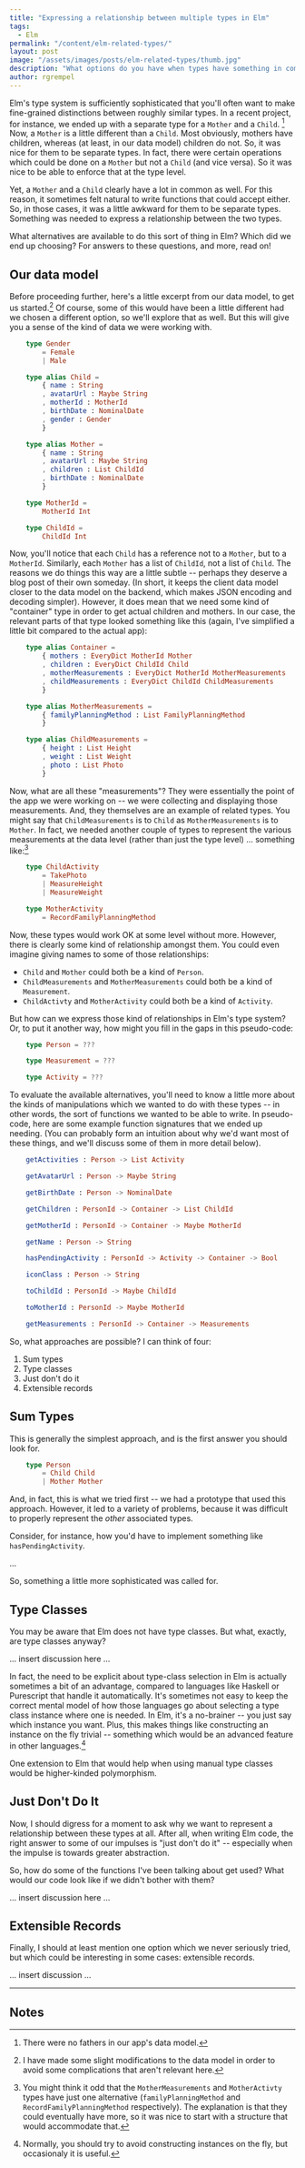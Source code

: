 ```yaml
---
title: "Expressing a relationship between multiple types in Elm"
tags:
  - Elm
permalink: "/content/elm-related-types/"
layout: post
image: "/assets/images/posts/elm-related-types/thumb.jpg"
description: "What options do you have when types have something in common? Have you considered type classes?"
author: rgrempel
---
```


Elm's type system is sufficiently sophisticated that you'll often want to make
fine-grained distinctions between roughly similar types.  In a recent project,
for instance, we ended up with a separate type for a `Mother` and a
`Child`.
[^nofathers] Now, a `Mother` is a little different than a `Child`.
Most obviously, mothers have children, whereas (at least, in our data model)
children do not. So, it was nice for them to be separate types. In fact, there
were certain operations which could be done on a `Mother` but not a `Child`
(and vice versa). So it was nice to be able to enforce that at the type level.

[^nofathers]:
    There were no fathers in our app's data model.

Yet, a `Mother` and a `Child` clearly have a lot in common as well. For this
reason, it sometimes felt natural to write functions that could accept either.  So, in
those cases, it was a little awkward for them to be separate types.  Something
was needed to express a relationship between the two types.

What alternatives are available to do this sort of thing in Elm? Which did we
end up choosing? For answers to these questions, and more, read on!

<!-- more -->

## Our data model

Before proceeding further, here's a little excerpt from our data model, to get
us started.[^datamodel] Of course, some of this would have been a little
different had we chosen a different option, so we'll explore that as well. But
this will give you a sense of the kind of data we were working with.

[^datamodel]:
    I have made some slight modifications to the data model in order to avoid
    some complications that aren't relevant here.

```elm
    type Gender
        = Female
        | Male

    type alias Child =
        { name : String
        , avatarUrl : Maybe String
        , motherId : MotherId
        , birthDate : NominalDate
        , gender : Gender
        }

    type alias Mother =
        { name : String
        , avatarUrl : Maybe String
        , children : List ChildId
        , birthDate : NominalDate
        }

    type MotherId =
        MotherId Int

    type ChildId =
        ChildId Int
```

Now, you'll notice that each `Child` has a reference not to a `Mother`, but to
a `MotherId`.  Similarly, each `Mother` has a list of `ChildId`, not a list of
`Child`. The reasons we do things this way are a little subtle -- perhaps they
deserve a blog post of their own someday. (In short, it keeps the client data
model closer to the data model on the backend, which makes JSON encoding and
decoding simpler). However, it does mean that we need some kind of "container"
type in order to get actual children and mothers. In our case, the relevant
parts of that type looked something like this (again, I've simplified a little
bit compared to the actual app):

```elm
    type alias Container =
        { mothers : EveryDict MotherId Mother
        , children : EveryDict ChildId Child
        , motherMeasurements : EveryDict MotherId MotherMeasurements
        , childMeasurements : EveryDict ChildId ChildMeasurements
        }

    type alias MotherMeasurements =
        { familyPlanningMethod : List FamilyPlanningMethod
        }

    type alias ChildMeasurements =
        { height : List Height
        , weight : List Weight
        , photo : List Photo
        }
```

Now, what are all these "measurements"? They were essentially the point of the
app we were working on -- we were collecting and displaying those measurements.
And, they themselves are an example of related types. You might say that
`ChildMeasurements` is to `Child` as `MotherMeasurements` is to `Mother`. In
fact, we needed another couple of types to represent the various measurements
at the data level (rather than just the type level) ... something like:[^singleton]

[^singleton]:
    You might think it odd that the `MotherMeasurements` and `MotherActivty`
    types have just one alternative (`familyPlanningMethod` and
    `RecordFamilyPlanningMethod` respectively). The explanation is that they
    could eventually have more, so it was nice to start with a structure that
    would accommodate that.

``` elm
    type ChildActivity
        = TakePhoto
        | MeasureHeight
        | MeasureWeight

    type MotherActivity
        = RecordFamilyPlanningMethod
```

Now, these types would work OK at some level without more. However, there
is clearly some kind of relationship amongst them. You could even imagine
giving names to some of those relationships:

- `Child` and `Mother` could both be a kind of `Person`.
- `ChildMeasurements` and `MotherMeasurements` could both be a kind of `Measurement`.
- `ChildActivty` and `MotherActivity` could both be a kind of `Activity`.

But how can we express those kind of relationships in Elm's type system? Or,
to put it another way, how might you fill in the gaps in this pseudo-code:

```elm
    type Person = ???

    type Measurement = ???

    type Activity = ???
```

To evaluate the available alternatives, you'll need to know a little more about
the kinds of manipulations which we wanted to do with these types -- in other
words, the sort of functions we wanted to be able to write. In pseudo-code, here
are some example function signatures that we ended up needing. (You can probably
form an intuition about why we'd want most of these things, and we'll discuss
some of them in more detail below).

```elm
    getActivities : Person -> List Activity

    getAvatarUrl : Person -> Maybe String

    getBirthDate : Person -> NominalDate

    getChildren : PersonId -> Container -> List ChildId

    getMotherId : PersonId -> Container -> Maybe MotherId

    getName : Person -> String

    hasPendingActivity : PersonId -> Activity -> Container -> Bool

    iconClass : Person -> String

    toChildId : PersonId -> Maybe ChildId

    toMotherId : PersonId -> Maybe MotherId

    getMeasurements : PersonId -> Container -> Measurements
```

So, what approaches are possible? I can think of four:

1. Sum types
2. Type classes
3. Just don't do it
4. Extensible records

## Sum Types

This is generally the simplest approach, and is the first answer you should
look for.

```elm
    type Person
        = Child Child
        | Mother Mother
```

And, in fact, this is what we tried first -- we had a prototype that used this
approach. However, it led to a variety of problems, because it was difficult
to properly represent the *other* associated types.

Consider, for instance, how you'd have to implement something like
`hasPendingActivity`.

...

So, something a little more sophisticated was called for.

## Type Classes

You may be aware that Elm does not have type classes. But what, exactly, are
type classes anyway?

... insert discussion here ...

In fact, the need to be explicit about type-class selection in Elm is actually
sometimes a bit of an advantage, compared to languages like Haskell or
Purescript that handle it automatically. It's sometimes not easy to keep the correct
mental model of how those languages go about selecting a type class instance where
one is needed. In Elm, it's a no-brainer -- you just say which instance you want.
Plus, this makes things like constructing an instance on the fly trivial -- something
which would be an advanced feature in other languages.[^onthefly]

[^onthefly]:
    Normally, you should try to avoid constructing instances on the fly,
    but occasionaly it is useful.

One extension to Elm that would help when using manual type classes would be
higher-kinded polymorphism.

## Just Don't Do It

Now, I should digress for a moment to ask why we want to represent a
relationship between these types at all. After all, when writing Elm code, the
right answer to some of our impulses is "just don't do it" -- especially when
the impulse is towards greater abstraction.

So, how do some of the functions I've been talking about get used? What would
our code look like if we didn't bother with them?

... insert discussion here ...

## Extensible Records

Finally, I should at least mention one option which we never seriously tried,
but which could be interesting in some cases: extensible records.

... insert discussion ...

-----

## Notes

